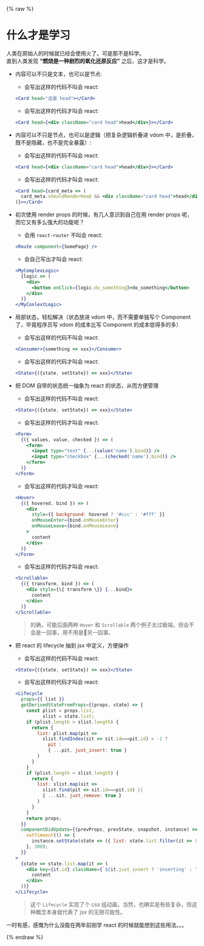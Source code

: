 {% raw %}

# 什么才是学习

人类在原始人的时候就已经会使用火了。可是那不是科学。  
直到人类发现 **“燃烧是一种剧烈的氧化还原反应”** 之后，这才是科学。

- 内容可以不只是文本，也可以是节点:

  - 会写出这样的代码不叫会 react:

  ```jsx
  <Card head="这是 head"></Card>
  ```

  - 会写出这样的代码才叫会 react:

  ```jsx
  <Card head={<div className="card head">head</div>}></Card>
  ```

- 内容可以不只是节点，也可以是逻辑（把复杂逻辑折叠进 vdom 中，是折叠，既不是隐藏，也不是完全暴露）:

  - 会写出这样的代码不叫会 react:

  ```jsx
  <Card head={<div className="card head">head</div>}></Card>
  ```

  - 会写出这样的代码才叫会 react:

  ```jsx
  <Card head={card_meta => (
    card_meta.shouldRenderHead && <div className="card head">head</div>
  )}></Card>
  ```

- 初次使用 render props 的时候，有几人意识到自己在用 render props 呢，而它又有多么强大的功能呢？

  - 会用 `react-router` 不叫会 react:

  ```jsx
  <Route component={SomePage} />
  ```

  - 会自己写出才叫会 react:

  ```jsx
  <MyComplexLogic>
    {logic => (
      <div>
        <button onClick={logic.do_something}>do_something</button>
      </div>
    )}
  </MyConlextLogic>
  ```

- 局部状态，轻松解决（状态放进 vdom 中，而不需要单独写个 Component 了，毕竟程序员写 vdom 的成本比写 Component 的成本低得多的多）

  - 会写出这样的代码不叫会 react:

  ```jsx
  <Consumer>{something => xxx}</Consumer>
  ```

  - 会写出这样的代码才叫会 react:

  ```jsx
  <State>{({state, setState}) => xxx}</State>
  ```

- 把 DOM 自带的状态统一抽象为 react 的状态，从而方便管理

  - 会写出这样的代码不叫会 react:

  ```jsx
  <State>{({state, setState}) => xxx}</State>
  ```

  - 会写出这样的代码才叫会 react:

  ```jsx
  <Form>
    {({ values, value, checked }) => (
      <form>
        <input type="text" {...(value('name').bind)} />
        <input type="checkbox" {...(checked('name').bind)} />
      </forn>
    )}
  </Form>
  ```

  - 会写出这样的代码才叫会 react:

  ```jsx
  <Hover>
    {({ hovered, bind }) => (
      <div
        style={{ background: hovered ? '#ccc' : '#fff' }}
        onMouseEnter={bind.onMouseEnter}
        onMouseLeave={bind.onMouseLeave}
      >
        content
      </div>
    )}
  </Form>
  ```

  - 会写出这样的代码才叫会 react:

  ```jsx
  <Scrollable>
    {({ transform, bind }) => (
      <div style={\{ transform \}} {...bind}>
        content
      </div>
    )}
  </Scrollable>
  ```

  > 的确，可能后面两种 `Hover` 和 `Scrollable` 两个例子太过极端，但会不会是一回事，用不用是另一回事。

- 把 react 的 lifecycle 抽到 jsx 中定义，方便操作

  - 会写出这样的代码不叫会 react:

  ```jsx
  <State>{({state, setState}) => xxx}</State>
  ```

  - 会写出这样的代码才叫会 react:
  
  ```jsx
  <Lifecycle
    props={{ list }}
    getDerivedStateFromProps={(props, state) => {
      const plist = props.list,
            slist = state.list;
      if (plist.length > slist.length) {
        return {
          list: plist.map(pit => 
            slist.findIndex(sit => sit.id===pit.id) > -1 ?
              pit :
              { ...pit, just_insert: true }
          )
        }
      }
      if (plist.length < slist.length) {
        return {
          list: slist.map(sit =>
            slist.find(pit => sit.id===pit.id) ||
            { ...sit, just_remove: true }
          )
        }
      }
      return props;
    }}
    componentDidUpdate={(prevProps, prevState, snapshot, instance) => {
      setTimeout(() => {
        instance.setState(state => ({ list: state.list.filter(it => !it.just_insert && !it.just_remove) }));
      }, 300);
    }}
  >
    {state => state.list.map(it => (
      <div key={it.id} className={`${it.just_insert ? 'inserting' : ''} ${it.just_remove ? 'removing' : ''}`}>
        content
      </div>
    ))}
  </Lifecycle>
  ```

  > 这个 `Lifecycle` 实现了个 css 组动画，当然，也确实是有些复杂，但这种概念本身就代表了 jsx 的无限可能性。


一时有感，感慨为什么没能在两年前刚学 react 的时候就能想到这些用法。。。

{% endraw %}
